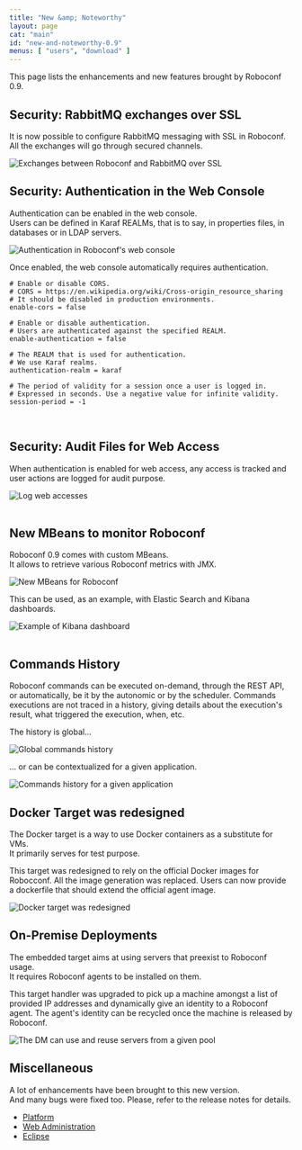 ```yaml
---
title: "New &amp; Noteworthy"
layout: page
cat: "main"
id: "new-and-noteworthy-0.9"
menus: [ "users", "download" ]
---
```


This page lists the enhancements and new features brought by Roboconf 0.9.


## Security: RabbitMQ exchanges over SSL

It is now possible to configure RabbitMQ messaging with SSL in Roboconf.  
All the exchanges will go through secured channels.

<img src="/resources/img/nn-0.9-rabbitmq-over-ssl.png" alt="Exchanges between Roboconf and RabbitMQ over SSL" class="gs" />


## Security: Authentication in the Web Console

Authentication can be enabled in the web console.  
Users can be defined in Karaf REALMs, that is to say, in properties files,
in databases or in LDAP servers.

<img src="/resources/img/nn-0.9-authentication-in-the-web-console.png" alt="Authentication in Roboconf's web console" class="gs" />

Once enabled, the web console automatically requires authentication.


```properties
# Enable or disable CORS.
# CORS = https://en.wikipedia.org/wiki/Cross-origin_resource_sharing
# It should be disabled in production environments.
enable-cors = false

# Enable or disable authentication.
# Users are authenticated against the specified REALM.
enable-authentication = false

# The REALM that is used for authentication.
# We use Karaf realms.
authentication-realm = karaf

# The period of validity for a session once a user is logged in.
# Expressed in seconds. Use a negative value for infinite validity.
session-period = -1
```

<br />


## Security: Audit Files for Web Access

When authentication is enabled for web access, any access is tracked and
user actions are logged for audit purpose.

<img src="/resources/img/nn-0.9-audit-files.png" alt="Log web accesses" class="gs" />
<br /><br />


## New MBeans to monitor Roboconf

Roboconf 0.9 comes with custom MBeans.  
It allows to retrieve various Roboconf metrics with JMX.

<img src="/resources/img/nn-0.9-new-mbeans.png" alt="New MBeans for Roboconf" class="gs" />

This can be used, as an example, with Elastic Search and Kibana dashboards.

<img src="/resources/img/nn-0.9-kibana-dashboard-example.png" alt="Example of Kibana dashboard" class="gs" />
<br /><br />


## Commands History

Roboconf commands can be executed on-demand, through the REST API, or automatically,
be it by the autonomic or by the scheduler. Commands executions are not traced in a history,
giving details about the execution's result, what triggered the execution, when, etc.

The history is global...

<img src="/resources/img/nn-0.9-global-commands-history.png" alt="Global commands history" class="gs" />

... or can be contextualized for a given application.

<img src="/resources/img/nn-0.9-commands-history-for-an-application.png" alt="Commands history for a given application" class="gs" />


## Docker Target was redesigned

The Docker target is a way to use Docker containers as a substitute for VMs.  
It primarily serves for test purpose.

This target was redesigned to rely on the official Docker images for Robocconf. All the image
generation was replaced. Users can now provide a dockerfile that should extend the official agent image.

<img src="/resources/img/nn-0.9-docker-target-v2.png" alt="Docker target was redesigned" class="gs" />


## On-Premise Deployments

The embedded target aims at using servers that preexist to Roboconf usage.  
It requires Roboconf agents to be installed on them.

This target handler was upgraded to pick up a machine amongst a list of provided IP addresses and dynamically give an identity
to a Roboconf agent. The agent's identity can be recycled once the machine is released by Roboconf.

<img src="/resources/img/nn-0.9-on-premise-hosts--en.png" alt="The DM can use and reuse servers from a given pool" class="gs" />


## Miscellaneous

A lot of enhancements have been brought to this new version.  
And many bugs were fixed too. Please, refer to the release notes for details.

* [Platform](https://github.com/roboconf/roboconf-platform/issues?utf8=%E2%9C%93&q=milestone%3A0.9)
* [Web Administration](https://github.com/roboconf/roboconf-web-administration/issues?utf8=%E2%9C%93&q=milestone%3A0.9)
* [Eclipse](https://github.com/roboconf/roboconf-eclipse/issues?q=milestone%3A0.9)
